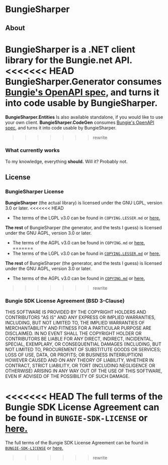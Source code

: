 # BungieSharper

## About
**BungieSharper** is a .NET client library for the Bungie.net API.  
<<<<<<< HEAD
**BungieSharper.Generator** consumes [Bungie's OpenAPI spec,](https://github.com/Bungie-net/api) and turns it into code usable by BungieSharper.  
=======
**BungieSharper.Entities** Is also available standalone, if you would like to use your own client.
**BungieSharper.CodeGen** consumes [Bungie's OpenAPI spec,](https://github.com/Bungie-net/api) and turns it into code usable by BungieSharper.  
>>>>>>> rewrite

### What currently works
To my knowledge, everything **should.** Will it? Probably not.

## License
### BungieSharper License
**BungieSharper** (the actual library) is licensed under the GNU LGPL, version 3.0 or later.
<<<<<<< HEAD
 - The terms of the LGPL v3.0 can be found in `COPYING.LESSER.md` or [here.](https://www.gnu.org/licenses/lgpl-3.0.en.html)

**The rest** of BungieSharper (the generator, and the tests I guess) is licensed under the GNU AGPL, version 3.0 or later.
 - The terms of the AGPL v3.0 can be found in `COPYING.md` or [here.](https://www.gnu.org/licenses/agpl-3.0.en.html)
=======
 - The terms of the LGPL v3.0 can be found in [`COPYING.LESSER.md`](COPYING.LESSER.md) or [here.](https://www.gnu.org/licenses/lgpl-3.0.en.html)

**The rest** of BungieSharper (the generator, and the tests I guess) is licensed under the GNU AGPL, version 3.0 or later.
 - The terms of the AGPL v3.0 can be found in [`COPYING.md`](COPYING.md) or [here.](https://www.gnu.org/licenses/agpl-3.0.en.html)
>>>>>>> rewrite

### Bungie SDK License Agreement (BSD 3-Clause)
THIS SOFTWARE IS PROVIDED BY THE COPYRIGHT HOLDERS AND CONTRIBUTORS "AS IS"
AND ANY EXPRESS OR IMPLIED WARRANTIES, INCLUDING, BUT NOT LIMITED TO, THE
IMPLIED WARRANTIES OF MERCHANTABILITY AND FITNESS FOR A PARTICULAR PURPOSE ARE
DISCLAIMED. IN NO EVENT SHALL THE COPYRIGHT HOLDER OR CONTRIBUTORS BE LIABLE
FOR ANY DIRECT, INDIRECT, INCIDENTAL, SPECIAL, EXEMPLARY, OR CONSEQUENTIAL
DAMAGES (INCLUDING, BUT NOT LIMITED TO, PROCUREMENT OF SUBSTITUTE GOODS OR
SERVICES; LOSS OF USE, DATA, OR PROFITS; OR BUSINESS INTERRUPTION) HOWEVER
CAUSED AND ON ANY THEORY OF LIABILITY, WHETHER IN CONTRACT, STRICT LIABILITY,
OR TORT (INCLUDING NEGLIGENCE OR OTHERWISE) ARISING IN ANY WAY OUT OF THE USE
OF THIS SOFTWARE, EVEN IF ADVISED OF THE POSSIBILITY OF SUCH DAMAGE.

<<<<<<< HEAD
The full terms of the Bungie SDK License Agreement can be found in `BUNGIE-SDK-LICENSE` or [here.](https://github.com/Bungie-net/api/blob/master/LICENSE)
=======
The full terms of the Bungie SDK License Agreement can be found in [`BUNGIE-SDK-LICENSE`](BUNGIE-SDK-LICENSE) or [here.](https://github.com/Bungie-net/api/blob/master/LICENSE)
>>>>>>> rewrite
